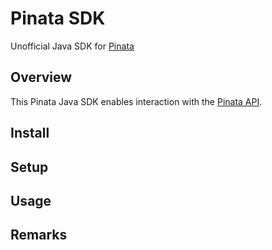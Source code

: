 # Pinata SDK

Unofficial Java SDK for [Pinata](https://pinata.cloud)

## Overview

This Pinata Java SDK enables interaction with the [Pinata API](https://pinata.cloud/documentation#GettingStarted).

## Install


## Setup

## Usage

## Remarks
